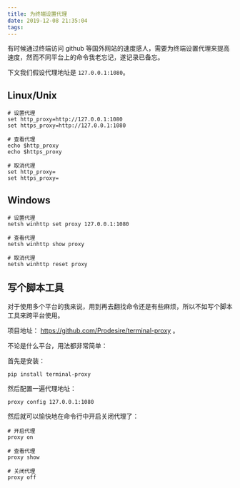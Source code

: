 ```yaml
---
title: 为终端设置代理
date: 2019-12-08 21:35:04
tags:
---
```


有时候通过终端访问 github 等国外网站的速度感人，需要为终端设置代理来提高速度，然而不同平台上的命令我老忘记，遂记录已备忘。

下文我们假设代理地址是 `127.0.0.1:1080`。

<!--more-->

## Linux/Unix

```plain
# 设置代理
set http_proxy=http://127.0.0.1:1080
set https_proxy=http://127.0.0.1:1080

# 查看代理
echo $http_proxy
echo $https_proxy

# 取消代理
set http_proxy=
set https_proxy=
```

## Windows

```plain
# 设置代理
netsh winhttp set proxy 127.0.0.1:1080

# 查看代理
netsh winhttp show proxy

# 取消代理
netsh winhttp reset proxy
```

## 写个脚本工具

对于使用多个平台的我来说，用到再去翻找命令还是有些麻烦，所以不如写个脚本工具来跨平台使用。

项目地址： https://github.com/Prodesire/terminal-proxy 。

不论是什么平台，用法都非常简单：

首先是安装：

```plain
pip install terminal-proxy
```

然后配置一遍代理地址：

```plain
proxy config 127.0.0.1:1080
```

然后就可以愉快地在命令行中开启关闭代理了：

```plain
# 开启代理
proxy on

# 查看代理
proxy show

# 关闭代理
proxy off
```
